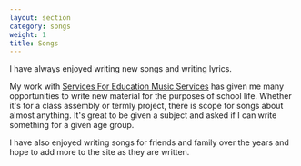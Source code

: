 ```yaml
---
layout: section
category: songs
weight: 1
title: Songs
---
```


I have always enjoyed writing new songs and writing lyrics.

My work with [Services For Education Music Services](www.servicesforeducation.co.uk) has given me many opportunities to write new material for the purposes of school life. Whether it's for a class assembly or termly project, there is scope for songs about almost anything. It's great to be given a subject and asked if I can write something for a given age group.

I have also enjoyed writing songs for friends and family over the years and hope to add more to the site as they are written.

